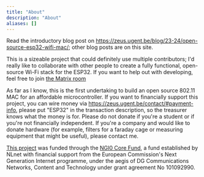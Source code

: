 ```yaml
---
title: "About"
description: "About"
aliases: []
---
```


Read the introductory blog post on https://zeus.ugent.be/blog/23-24/open-source-esp32-wifi-mac/; other blog posts are on this site.

This is a sizeable project that could definitely use multiple contributors; I'd really like to collaborate with other people to create a fully functional, open-source Wi-Fi stack for the ESP32. If you want to help out with developing, feel free to join [the Matrix room](https://matrix.to/#/#esp32-open-mac:matrix.org)

As far as I know, this is the first undertaking to build an open source 802.11 MAC for an affordable microcontroller. If you want to financially support this project, you can wire money via <https://zeus.ugent.be/contact/#payment-info>, please put "ESP32" in the transaction description, so the treasurer knows what the money is for. Please do not donate if you're a student or if you're not financially independent. If you're a company and would like to donate hardware (for example, filters for a faraday cage or measuring equipment that might be useful), please contact me.

[This project](https://nlnet.nl/project/ESP32-opendrivers/) was funded through the [NGI0 Core Fund](https://nlnet.nl/core/), a fund established by NLnet with financial support from the European Commission's Next Generation Internet programme, under the aegis of DG Communications Networks, Content and Technology under grant agreement No 101092990.
